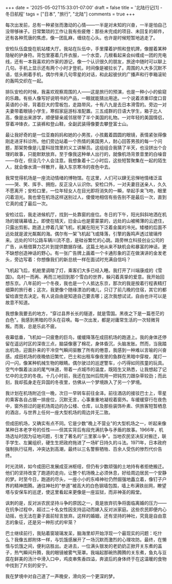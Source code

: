 +++
date = '2025-05-02T15:33:01-07:00'
draft = false
title = '北陆行记[1] - 冬日航程'
tags = ["日本", "旅行", "北陆"]
comments = true
+++

每次出发前，总有一种紧张而激动的心情——一半是对未知的兴奋，一半是怕自己没带够袜子。日常繁琐的工作让我有些疲倦：那些未完成的项目、未回复的邮件，还有各种荒唐的焦虑，像一团乱麻，缠绕在心头。也许是时候短暂地逃走了。

安检队伍盘旋在航站楼大厅。我站在队伍中，手里攥着护照和登机牌，像握着某种隐秘的护身符。背包里塞着几件衣服，一个水壶，几根看起来会纠缠成一团的充电线，还有一本我喜欢的作家的游记，像一个认识很久的朋友，旅途中随时可以聊上几句。手机上显示还有两个小时才登机，时间像是被拉长了。周围的人大多沉默不语，低头刷着手机，偶尔传来几句零星的对话，和此起彼伏的广播声和行李箱滚轮的轰鸣交织在一起。

排队安检的时候，我喜欢观察周围的人——这是旅行的预演，也是一种小小的偷窥的乐趣。有些人像写好说明书的产品，一眼就能猜出用途。一个说着浓重印度口音英语的小哥，背着巨大的雪板包，走路带风，十有八九是去日本滑雪的。旁边一对夫妻带着眼镜小学生，寒假家庭游标准配置。三五成群的日语大学生，箱子比人高，像是出来游学，顺便替亲戚邻居带了半个美国的礼物。一对年轻的美国情侣，穿着冲锋衣，工装裤和登山鞋，全副武装得像要去攀登富士山。

最让我好奇的是一位亚裔妈妈和她的小男孩，小孩戴着圆圆的眼镜，表情紧张得像刚走进牙科诊所。他们旁边站着一个热情的美国男人，耐心回答男孩的每一个问题，那架势像是儿童科技馆里的义工讲解员。这组组合我猜了半天，也没拼出个合理的故事，只能默默放弃。至于像我这种单人出行的，就像机场背景音里的白噪音——存在，但没几个人会注意。我想象着十二小时后，这些短暂聚集在一起的陌生人，就会像水滴一样散开，融入东京寒冷的夜色中去。

我常觉得机场是一座流动情绪的博物馆。在这里，人们可以肆无忌惮地情绪泛滥——哭、笑、挥手、拥抱，反正没人认识你。安检口外，一对夫妻目送亲人，久久不愿离开；安检口里，一位年轻女人在目光即将消失的一瞬，举起手来飞吻，眼里闪着泪光。我也曾在机场这样送别过人，傻傻地相信有些告别不是最后一次，直到它真的成了最后一次。

安检过后，我走进候机厅，找到一处靠窗的座位。冬日的下午，阳光斜斜地洒在机场的玻璃幕墙上。即使在晴天，旧金山也是雾蒙蒙的，远处的山被稀薄的云遮住，只露出剪影。跑道上停着几架飞机，机翼在阳光下泛着金属的冷光。矮楼的后面不远处就是波光粼粼的海。偶尔有一架飞机起飞或降落，引擎的轰鸣声透过玻璃传来。远处的101公路车辆川流不息，是硅谷繁忙的心跳。路旁林立科技创业公司的广告，从租借算力芯片到提供数据存储。这篇土地从来不缺机会和暴富的神话，更不缺想创造神话的野心。有一张广告牌上画着一个卡通形象的正在做演讲的金发老头，旁边写着：你想像我们的新总统一样在面试时充满自信吗？

飞机起飞后，机舱里调暗了灯，乘客们大多已经入睡。我打开了川端康成的《雪国》。岛村一而再、再而三地回到那个雪白的世界，躲闪着真挚的爱意。我开始回想东京。八年前的一个冬夜，我也是一个人抵达东京，那次的我是按着行程表精打细算的旅行者；这次，我更像个随缘漂泊的魂儿，只订了前几晚的住宿，其它的都留给直觉去决定。有人说自由是知道自己要去哪；这次我想试试，自由也许可以是故意不知道。

我想象我要去的地方，"穿过县界长长的隧道，就是雪国。黑夜之下是一篇苍茫的白色"。我感到黑暗的尽头在召唤。每一次出发，都是对庸常生活的一次轻微背叛。而我，总是乐此不疲。

夜幕低垂，飞机如一只疲惫的巨鸟，缓缓降落在成田机场的跑道上。我的身体还停留在遥远时区的深夜三点，脑袋像塞了棉花，身体昏沉，头脑发胀。然而，当我踏出机场，迎面扑来的干冷空气瞬间驱散了所有的倦意，我感到一种难以言喻的兴奋感。成田机场的夜晚依旧繁忙，巴士和出租车像夜里的鱼群在黑暗中穿梭，尾灯一闪一闪，像某种机械生物的眼睛。偶尔驶过的巡逻警车，小巧得如同孩童的玩具。空气中飘着淡淡的尾气味道，带着一点城市的温度，既陌生又熟悉，让我想起了记忆中的北京的冬夜。十几小时前，我还在加州后院用一把钝剪刀跟杂草较劲；而此刻，我却孤身走在异国的冬夜里，仿佛从一个梦境跌入了另一个梦境。

我计划在机场附近住一晚，次日一早转车前往金泽。前往酒店的接驳巴士上，零星的乘客各自占据一排座位，沉默无言，心事重重地凝视着窗外。车缓缓穿行在夜色中，窗外掠过的是机场周边的办公楼、仓库，以及那些装饰朴素、供旅客短暂栖息的酒店，与世界上任何一座大型机场的周边并无二致。

但成田机场，又确实有点不同。它是少数"晚上不营业"的大型机场之一，听起来像某种日本老字号的任性——但其实背后有段充满抗争与矛盾的故事。1966年，机场选址时因为征地问题，引发了著名的"三里冢斗争"。当地农民坚决反对搬迁，联手学生、左翼组织，硬生生把政府拖进了一场旷日持久的斗法。1971年，日本政府强制执行征用，冲突达到高潮，最终以三名警察牺牲、百余人受伤的惨烈代价告终。

时光流转，如今成田已发展成亚洲枢纽，但仍有少数顽强的土地持有者拒绝搬迁。他们的坚持改变了跑道的走向，让整个机场晚上必须休息，好给周边居民一个安静的梦。时至今日，跑道的尽头，一座小小的东峰神社仍然倔强地矗立着，像钉子户界的精神图腾。通往神社的"参道"被高大的白色钢墙包围，墙上布满铁丝网，瞭望塔与安保车的巡逻，使这里看起来更像是一座监狱，而非神圣的殿堂。

讽刺的是，反对派农民坚持斗争的原因之一，竟是放弃抗争将面临离婚的压力——在抗争过程中，超过二十名女性因支持运动而嫁入反对派家庭。这些农民即便内心动摇，也无法在妻子面前轻言放弃。这样的婚姻，还有坚持的神社，究竟是自由意志的象征，还是另一种形式的牢笼？

巴士继续前行，我贴着窗玻璃发呆，脑海里却开始浮现一个最现实的问题：吃什么？我像五郎附体一样，与饥饿感展开了一场沉默而激烈的心理攻防。最终，在懒惰与饥饿之间，便利店胜出。走进去，一位满头银发的老奶奶正掀开关东煮的盖子，热气瞬间升腾，我的眼镜被雾气笼罩。我端起那碗热腾腾的关东煮，鱼丸与豆腐在鲜美的汤汁中滑入口中，鸡皮串焦香四溢，奔波后的身体终于在这温暖的食物中找到了片刻的安宁。

我在梦境中对自己道了一声晚安，滑向另一个更深的梦。
